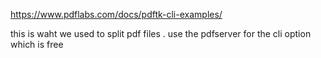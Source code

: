 https://www.pdflabs.com/docs/pdftk-cli-examples/

this is waht we used to split pdf files . use the pdfserver for the cli option which is free
